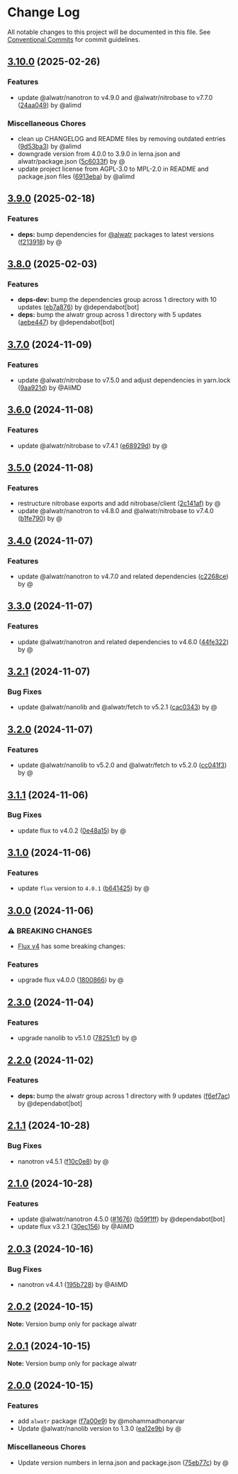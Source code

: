 # Change Log

All notable changes to this project will be documented in this file.
See [Conventional Commits](https://conventionalcommits.org) for commit guidelines.

## [3.10.0](https://github.com/Alwatr/alwatr/compare/v3.9.0...v3.10.0) (2025-02-26)

### Features

* update @alwatr/nanotron to v4.9.0 and @alwatr/nitrobase to v7.7.0 ([24aa049](https://github.com/Alwatr/alwatr/commit/24aa0491375207f32d2cad3967483e901e82634d)) by @alimd

### Miscellaneous Chores

* clean up CHANGELOG and README files by removing outdated entries ([9d53ba3](https://github.com/Alwatr/alwatr/commit/9d53ba38c7476dab07c48879b3f52ef69b75e5c6)) by @alimd
* downgrade version from 4.0.0 to 3.9.0 in lerna.json and alwatr/package.json ([5c6033f](https://github.com/Alwatr/alwatr/commit/5c6033fa650adceb7fc2bbeeabaa303b72a6bced)) by @
* update project license from AGPL-3.0 to MPL-2.0 in README and package.json files ([6913eba](https://github.com/Alwatr/alwatr/commit/6913eba53d2ecf3a7a4ce8fb2407511f564b8bb3)) by @alimd

## [3.9.0](https://github.com/Alwatr/alwatr/compare/v3.8.0...v3.9.0) (2025-02-18)

### Features

* **deps:** bump dependencies for [@alwatr](https://github.com/alwatr) packages to latest versions ([f213918](https://github.com/Alwatr/alwatr/commit/f213918fa4160d3c03834759a58b2ea9d7916f29)) by @

## [3.8.0](https://github.com/Alwatr/alwatr/compare/v3.7.0...v3.8.0) (2025-02-03)

### Features

* **deps-dev:** bump the dependencies group across 1 directory with 10 updates ([eb7a876](https://github.com/Alwatr/alwatr/commit/eb7a87643ec2fa53fb5ff609d487b8ad821ff04c)) by @dependabot[bot]
* **deps:** bump the alwatr group across 1 directory with 5 updates ([aebe447](https://github.com/Alwatr/alwatr/commit/aebe447fce86d6b18d98fad2f89232962dcdaad5)) by @dependabot[bot]

## [3.7.0](https://github.com/Alwatr/alwatr/compare/v3.6.0...v3.7.0) (2024-11-09)

### Features

* update @alwatr/nitrobase to v7.5.0 and adjust dependencies in yarn.lock ([9aa921d](https://github.com/Alwatr/alwatr/commit/9aa921df5f67d83c598d919b670a592d6de61e9e)) by @AliMD

## [3.6.0](https://github.com/Alwatr/alwatr/compare/v3.5.0...v3.6.0) (2024-11-08)

### Features

* update @alwatr/nitrobase to v7.4.1 ([e68929d](https://github.com/Alwatr/alwatr/commit/e68929d7e051393d1f1088e72055ba4c76030d33)) by @

## [3.5.0](https://github.com/Alwatr/alwatr/compare/v3.4.0...v3.5.0) (2024-11-08)

### Features

* restructure nitrobase exports and add nitrobase/client ([2c141af](https://github.com/Alwatr/alwatr/commit/2c141afd98ef7a772de89676561a184d0edd7497)) by @
* update @alwatr/nanotron to v4.8.0 and @alwatr/nitrobase to v7.4.0 ([b1fe790](https://github.com/Alwatr/alwatr/commit/b1fe790ebbb62ca91240fff465fb8acbe0b0dd95)) by @

## [3.4.0](https://github.com/Alwatr/alwatr/compare/v3.3.0...v3.4.0) (2024-11-07)

### Features

* update @alwatr/nanotron to v4.7.0 and related dependencies ([c2268ce](https://github.com/Alwatr/alwatr/commit/c2268ce77f97bd2615a0a0af473edc4230da9259)) by @

## [3.3.0](https://github.com/Alwatr/alwatr/compare/v3.2.1...v3.3.0) (2024-11-07)

### Features

* update @alwatr/nanotron and related dependencies to v4.6.0 ([44fe322](https://github.com/Alwatr/alwatr/commit/44fe3227a5eeed5012a8c98ccb8187b9b49253d5)) by @

## [3.2.1](https://github.com/Alwatr/alwatr/compare/v3.2.0...v3.2.1) (2024-11-07)

### Bug Fixes

* update @alwatr/nanolib and @alwatr/fetch to v5.2.1 ([cac0343](https://github.com/Alwatr/alwatr/commit/cac03435f9b6b990b13541c2d055ff429b9bb056)) by @

## [3.2.0](https://github.com/Alwatr/alwatr/compare/v3.1.1...v3.2.0) (2024-11-07)

### Features

* update @alwatr/nanolib to v5.2.0 and @alwatr/fetch to v5.2.0 ([cc041f3](https://github.com/Alwatr/alwatr/commit/cc041f37ea291ce9d7ba8178cac498c2fdca223f)) by @

## [3.1.1](https://github.com/Alwatr/alwatr/compare/v3.1.0...v3.1.1) (2024-11-06)

### Bug Fixes

* update flux to v4.0.2 ([0e48a15](https://github.com/Alwatr/alwatr/commit/0e48a15b43613c8a43f72b1dc191516ab382c638)) by @

## [3.1.0](https://github.com/Alwatr/alwatr/compare/v3.0.0...v3.1.0) (2024-11-06)

### Features

* update `flux` version to `4.0.1` ([b641425](https://github.com/Alwatr/alwatr/commit/b641425cb09abf5bae623a1d4e679e05d8a553eb)) by @

## [3.0.0](https://github.com/Alwatr/alwatr/compare/v2.3.0...v3.0.0) (2024-11-06)

### ⚠ BREAKING CHANGES

* [Flux v4](https://github.com/Alwatr/flux/releases/tag/v4.0.0) has some breaking changes:

### Features

* upgrade flux v4.0.0 ([1800866](https://github.com/Alwatr/alwatr/commit/1800866e867f4a0d90880d130f4d81b4114e66ef)) by @

## [2.3.0](https://github.com/Alwatr/alwatr/compare/v2.2.0...v2.3.0) (2024-11-04)

### Features

* upgrade nanolib to v5.1.0 ([78251cf](https://github.com/Alwatr/alwatr/commit/78251cfc4123516f6f028912597206777ee3b762)) by @

## [2.2.0](https://github.com/Alwatr/alwatr/compare/v2.1.1...v2.2.0) (2024-11-02)

### Features

* **deps:** bump the alwatr group across 1 directory with 9 updates ([f6ef7ac](https://github.com/Alwatr/alwatr/commit/f6ef7ac8fee35ce26722928cb3a255eb7b3870b5)) by @dependabot[bot]

## [2.1.1](https://github.com/Alwatr/alwatr/compare/v2.1.0...v2.1.1) (2024-10-28)

### Bug Fixes

* nanotron v4.5.1 ([f10c0e8](https://github.com/Alwatr/alwatr/commit/f10c0e87167e639f9874b69101aec8f46555cbc8)) by @

## [2.1.0](https://github.com/Alwatr/alwatr/compare/v2.0.3...v2.1.0) (2024-10-28)

### Features

* update @alwatr/nanotron 4.5.0 ([#1676](https://github.com/Alwatr/alwatr/issues/1676)) ([b59f1ff](https://github.com/Alwatr/alwatr/commit/b59f1ffced648630d14f0d197efc3ae3f9d89575)) by @dependabot[bot]
* update flux v3.2.1 ([30ec156](https://github.com/Alwatr/alwatr/commit/30ec156ed8ee72c6e69c95a40049a549a7d3c239)) by @AliMD

## [2.0.3](https://github.com/Alwatr/alwatr/compare/v2.0.2...v2.0.3) (2024-10-16)

### Bug Fixes

* nanotron v4.4.1 ([195b728](https://github.com/Alwatr/alwatr/commit/195b72833352a5c3a3af2e53210ffc300f886e04)) by @AliMD

## [2.0.2](https://github.com/Alwatr/alwatr/compare/v2.0.1...v2.0.2) (2024-10-15)

**Note:** Version bump only for package alwatr

## [2.0.1](https://github.com/Alwatr/alwatr/compare/v2.0.0...v2.0.1) (2024-10-15)

**Note:** Version bump only for package alwatr

## [2.0.0](https://github.com/Alwatr/alwatr/compare/v1.1.2...v2.0.0) (2024-10-15)

### Features

* add `alwatr` package ([f7a00e9](https://github.com/Alwatr/alwatr/commit/f7a00e9fc949ad83013be1b3e21013090afe09ab)) by @mohammadhonarvar
* Update @alwatr/nanolib version to 1.3.0 ([ea12e9b](https://github.com/Alwatr/alwatr/commit/ea12e9b56374a19fe54b81f7a815a56575c9c11d)) by @

### Miscellaneous Chores

* Update version numbers in lerna.json and package.json ([75eb77c](https://github.com/Alwatr/alwatr/commit/75eb77c3882b06719d402c8b53a5c229d9b475bd)) by @
